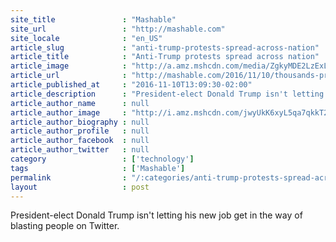 ```yaml
---
site_title               : "Mashable"
site_url                 : "http://mashable.com"
site_locale              : "en_US"
article_slug             : "anti-trump-protests-spread-across-nation"
article_title            : "Anti-Trump protests spread across nation"
article_image            : "http://a.amz.mshcdn.com/media/ZgkyMDE2LzExLzEwL2E4L0FQXzE2MzE1MjM0NjUyMjcxLjJjYTBiLmpwZwpwCXRodW1iCTEyMDB4NjMwCmUJanBn/56aa54e8/fa4/AP_16315234652271.jpg"
article_url              : "http://mashable.com/2016/11/10/thousands-protest-trump-election/"
article_published_at     : "2016-11-10T13:09:30-02:00"
article_description      : "President-elect Donald Trump isn't letting his new job get in the way of blasting people on Twitter."
article_author_name      : null
article_author_image     : "http://i.amz.mshcdn.com/jwyUkK6xyL5qa7qkkT2u26Xr01k=/90x90/2016%2F09%2F16%2Ff5%2Fhttpi.amz.mshcdn.comjhVRKcpDAzmm0PcJKUDJPgVaLC4250x.d1cc2.jpg"
article_author_biography : null
article_author_profile   : null
article_author_facebook  : null
article_author_twitter   : null
category                 : ['technology']
tags                     : ['Mashable']
permalink                : "/:categories/anti-trump-protests-spread-across-nation/"
layout                   : post
---
```


President-elect Donald Trump isn't letting his new job get in the way of blasting people on Twitter.
